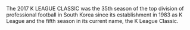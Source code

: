 The 2017 K LEAGUE CLASSIC was the 35th season of the top division of professional football in South Korea since its establishment in 1983 as K League and the fifth season in its current name, the K League Classic.
